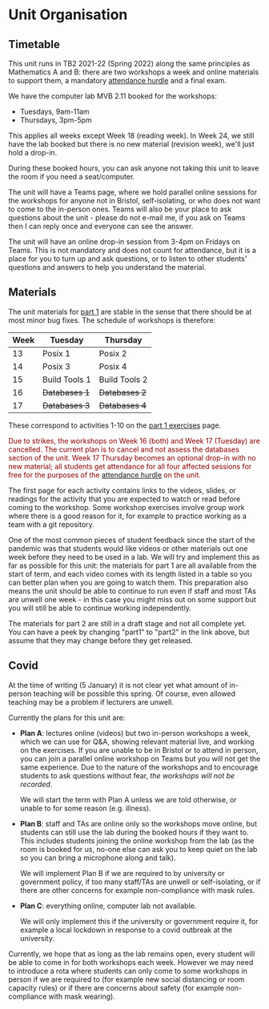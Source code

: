 # Unit Organisation

## Timetable

This unit runs in TB2 2021-22 (Spring 2022) along the same principles as Mathematics A and B: there are two workshops a week and online materials to support them, a mandatory [attendance hurdle](hurdle.md) and a final exam.

We have the computer lab MVB 2.11 booked for the workshops:

  - Tuesdays, 9am-11am
  - Thursdays, 3pm-5pm

This applies all weeks except Week 18 (reading week). In Week 24, we still have the lab booked but there is no new material (revision week), we'll just hold a drop-in. 

During these booked hours, you can ask anyone not taking this unit to leave the room if you need a seat/computer.

The unit will have a Teams page, where we hold parallel online sessions for the workshops for anyone not in Bristol, self-isolating, or who does not want to come to the in-person ones. Teams will also be your place to ask questions about the unit - please do not e-mail me, if you ask on Teams then I can reply once and everyone can see the answer.

The unit will have an online drop-in session from 3-4pm on Fridays on Teams. This is not mandatory and does not count for attendance, but it is a place for you to turn up and ask questions, or to listen to other students' questions and answers to help you understand the material.

## Materials

The unit materials for [part 1](exercises/part1) are stable in the sense that there should be at most minor bug fixes. The schedule of workshops is therefore:

| Week | Tuesday | Thursday |
|------|---------|----------|
| 13   | Posix 1 | Posix 2  |
| 14   | Posix 3 | Posix 4  |
| 15   | Build Tools 1 | Build Tools 2 |
| 16   | ~~Databases 1~~ | ~~Databases 2~~ |
| 17   | ~~Databases 3~~ | ~~Databases 4~~ |

These correspond to activities 1-10 on the [part 1 exercises](exercises/part1) page.

<p class="solidarity" style="color: DarkRed">
Due to strikes, the workshops on Week 16 (both) and Week 17 (Tuesday) are cancelled. The current plan is to cancel and not assess the databases section of the unit. Week 17 Thursday becomes an optional drop-in with no new material; all students get attendance for all four affected sessions for free for the purposes of the <a href="hurdle.html">attendance hurdle</a> on the unit.
</p>

The first page for each activity contains links to the videos, slides, or readings for the activity that you are expected to watch or read before coming to the workshop. Some workshop exercises involve group work where there is a good reason for it, for example to practice working as a team with a git repository.

One of the most common pieces of student feedback since the start of the pandemic was that students would like videos or other materials out one week before they need to be used in a lab. We will try and implement this as far as possible for this unit: the materials for part 1 are all available from the start of term, and each video comes with its length listed in a table so you can better plan when you are going to watch them. This preparation also means the unit should be able to continue to run even if staff and most TAs are unwell one week - in this case you might miss out on some support but you will still be able to continue working independently.

The materials for part 2 are still in a draft stage and not all complete yet. You can have a peek by changing "part1" to "part2" in the link above, but assume that they may change before they get released.

## Covid

At the time of writing (5 January) it is not clear yet what amount of in-person teaching will be possible this spring. Of course, even allowed teaching may be a problem if lecturers are unwell.

Currently the plans for this unit are:

  - **Plan A**: lectures online (videos) but two in-person workshops a week, which we can use for Q&A, showing relevant material live, and working on the exercises. If you are unable to be in Bristol or to attend in person, you can join a parallel online workshop on Teams but you will not get the same experience. Due to the nature of the workshops and to encourage students to ask questions without fear, _the workshops will not be recorded_.
  
    We will start the term with Plan A unless we are told otherwise, or unable to for some reason (e.g. illness).

  - **Plan B**: staff and TAs are online only so the workshops move online, but students can still use the lab during the booked hours if they want to. This includes students joining the online workshop from the lab (as the room is booked for us, no-one else can ask you to keep quiet on the lab so you can bring a microphone along and talk).

    We will implement Plan B if we are required to by university or government policy, if too many staff/TAs are unwell or self-isolating, or if there are other concerns for example non-compliance with mask rules.

  - **Plan C**: everything online, computer lab not available.

    We will only implement this if the university or government require it, for example a local lockdown in response to a covid outbreak at the university.

Currently, we hope that as long as the lab remains open, every student will be able to come in for both workshops each week. However we may need to introduce a rota where students can only come to some workshops in person if we are required to (for example new social distancing or room capacity rules) or if there are concerns about safety (for example non-compliance with mask wearing).
